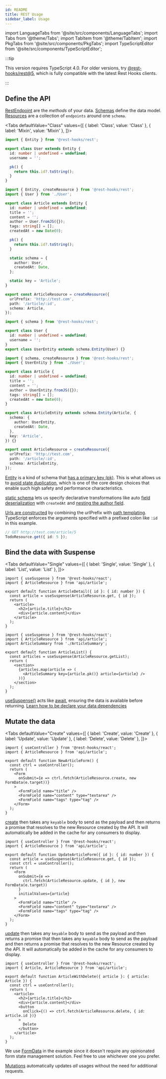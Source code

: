 ```yaml
---
id: README
title: REST Usage
sidebar_label: Usage
---
```


<head>
  <title>Using REST APIs with Rest Hooks</title>
</head>

import LanguageTabs from '@site/src/components/LanguageTabs';
import Tabs from '@theme/Tabs';
import TabItem from '@theme/TabItem';
import PkgTabs from '@site/src/components/PkgTabs';
import TypeScriptEditor from '@site/src/components/TypeScriptEditor';

<PkgTabs pkgs="@rest-hooks/rest" />

:::tip

This version requires TypeScript 4.0. For older versions, try [@rest-hooks/rest@5](/rest/5.2), which is fully compatible with
the latest Rest Hooks clients.

:::

## Define the API

[RestEndpoint](/rest/api/RestEndpoint) are the _methods_ of your data. [Schemas](api/schema.md) define the data model. [Resources](./api/createResource.md) are
a collection of `endpoints` around one `schema`.

<Tabs
defaultValue="Class"
values={[
{ label: 'Class', value: 'Class' },
{ label: 'Mixin', value: 'Mixin' },
]}>
<TabItem value="Class">

<TypeScriptEditor>

```typescript title="api/User" collapsed
import { Entity } from '@rest-hooks/rest';

export class User extends Entity {
  id: number | undefined = undefined;
  username = '';

  pk() {
    return this.id?.toString();
  }
}
```

```typescript title="api/Article"
import { Entity, createResource } from '@rest-hooks/rest';
import { User } from './User';

export class Article extends Entity {
  id: number | undefined = undefined;
  title = '';
  content = '';
  author = User.fromJS({});
  tags: string[] = [];
  createdAt = new Date(0);

  pk() {
    return this.id?.toString();
  }

  static schema = {
    author: User,
    createdAt: Date,
  };

  static key = 'Article';
}

export const ArticleResource = createResource({
  urlPrefix: 'http://test.com',
  path: '/article/:id',
  schema: Article,
});
```

</TypeScriptEditor>

</TabItem>
<TabItem value="Mixin">

<TypeScriptEditor>

```typescript title="api/User" collapsed
import { schema } from '@rest-hooks/rest';

export class User {
  id: number | undefined = undefined;
  username = '';
}
export class UserEntity extends schema.Entity(User) {}
```

```typescript title="api/Article"
import { schema, createResource } from '@rest-hooks/rest';
import { UserEntity } from './User';

export class Article {
  id: number | undefined = undefined;
  title = '';
  content = '';
  author = UserEntity.fromJS({});
  tags: string[] = [];
  createdAt = new Date(0);
}

export class ArticleEntity extends schema.Entity(Article, {
  schema: {
    author: UserEntity,
    createdAt: Date,
  },
  key: 'Article',
}) {}

export const ArticleResource = createResource({
  urlPrefix: 'http://test.com',
  path: '/article/:id',
  schema: ArticleEntity,
});
```

</TypeScriptEditor>

</TabItem>

</Tabs>

[Entity](./api/Entity.md) is a kind of schema that [has a primary key (pk)](/docs/concepts/normalization). This is what allows us
to [avoid state duplication](https://beta.reactjs.org/learn/choosing-the-state-structure#principles-for-structuring-state), which
is one of the core design choices that enable such high safety and performance characteristics.

[static schema](./api/Entity.md#schema) lets us specify declarative transformations like auto [field deserialization](./guides/network-transform.md#deserializing-fields) with `createdAt` and [nesting the author field](./guides/relational-data.md).

[Urls are constructed](./api/RestEndpoint.md#url) by combining the urlPrefix with [path templating](https://www.npmjs.com/package/path-to-regexp).
TypeScript enforces the arguments specified with a prefixed colon like `:id` in this example.

```ts
// GET http://test.com/article/5
TodoResource.get({ id: 5 });
```

## Bind the data with Suspense

<Tabs
defaultValue="Single"
values={[
{ label: 'Single', value: 'Single' },
{ label: 'List', value: 'List' },
]}>
<TabItem value="Single">

```tsx
import { useSuspense } from '@rest-hooks/react';
import { ArticleResource } from 'api/article';

export default function ArticleDetail({ id }: { id: number }) {
  const article = useSuspense(ArticleResource.get, { id });
  return (
    <article>
      <h2>{article.title}</h2>
      <div>{article.content}</div>
    </article>
  );
}
```

</TabItem>
<TabItem value="List">

```tsx
import { useSuspense } from '@rest-hooks/react';
import { ArticleResource } from 'api/article';
import ArticleSummary from './ArticleSummary';

export default function ArticleList() {
  const articles = useSuspense(ArticleResource.getList);
  return (
    <section>
      {articles.map(article => (
        <ArticleSummary key={article.pk()} article={article} />
      ))}
    </section>
  );
}
```

</TabItem>
</Tabs>

[useSuspense()](/docs/api/useSuspense) acts like [await](https://developer.mozilla.org/en-US/docs/Web/JavaScript/Reference/Operators/await), ensuring the data is available before returning. [Learn how to be declare your data dependencies](/docs/getting-started/data-dependency)

## Mutate the data

<Tabs
defaultValue="Create"
values={[
{ label: 'Create', value: 'Create' },
{ label: 'Update', value: 'Update' },
{ label: 'Delete', value: 'Delete' },
]}>
<TabItem value="Create">

```tsx title="article.tsx"
import { useController } from '@rest-hooks/react';
import { ArticleResource } from 'api/article';

export default function NewArticleForm() {
  const ctrl = useController();
  return (
    <Form
      onSubmit={e => ctrl.fetch(ArticleResource.create, new FormData(e.target))}
    >
      <FormField name="title" />
      <FormField name="content" type="textarea" />
      <FormField name="tags" type="tag" />
    </Form>
  );
}
```

[create](api/createResource.md#create) then takes any `keyable` body to send as the payload and then returns a promise that
resolves to the new Resource created by the API. It will automatically be added in the cache for any consumers to display.

</TabItem>
<TabItem value="Update">

```tsx title="article.tsx"
import { useController } from '@rest-hooks/react';
import { ArticleResource } from 'api/article';

export default function UpdateArticleForm({ id }: { id: number }) {
  const article = useSuspense(ArticleResource.get, { id });
  const ctrl = useController();
  return (
    <Form
      onSubmit={e =>
        ctrl.fetch(ArticleResource.update, { id }, new FormData(e.target))
      }
      initialValues={article}
    >
      <FormField name="title" />
      <FormField name="content" type="textarea" />
      <FormField name="tags" type="tag" />
    </Form>
  );
}
```

[update](api/createResource.md#update) then takes any `keyable` body to send as the payload and then returns a promise that
then takes any `keyable` body to send as the payload and then returns a promise that
resolves to the new Resource created by the API. It will automatically be added in the cache for any consumers to display.

</TabItem>
<TabItem value="Delete">

```tsx title="article.tsx"
import { useController } from '@rest-hooks/react';
import { Article, ArticleResource } from 'api/article';

export default function ArticleWithDelete({ article }: { article: Article }) {
  const ctrl = useController();
  return (
    <article>
      <h2>{article.title}</h2>
      <div>{article.content}</div>
      <button
        onClick={() => ctrl.fetch(ArticleResource.delete, { id: article.id })}
      >
        Delete
      </button>
    </article>
  );
}
```

</TabItem>
</Tabs>

We use [FormData](https://developer.mozilla.org/en-US/docs/Web/API/FormData/FormData) in
the example since it doesn't require any opinionated form state management solution.
Feel free to use whichever one you prefer.

[Mutations](/docs/getting-started/mutations) automatically updates _all_ usages without the need for
additional requests.
